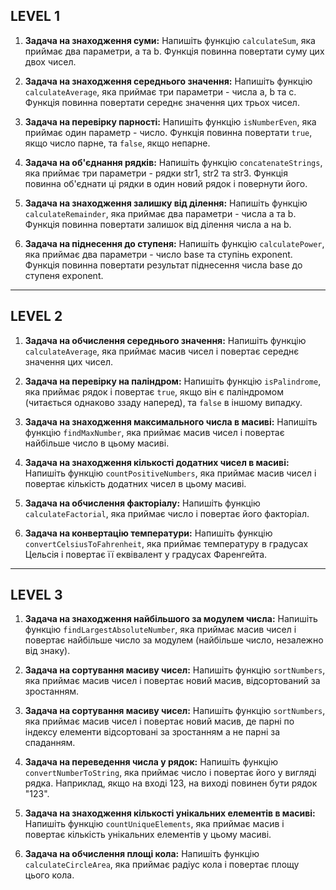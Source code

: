 ## LEVEL 1

1. **Задача на знаходження суми:**
   Напишіть функцію `calculateSum`, яка приймає два параметри, a та b. Функція повинна повертати суму цих двох чисел.

2. **Задача на знаходження середнього значення:**
   Напишіть функцію `calculateAverage`, яка приймає три параметри - числа a, b та c. Функція повинна повертати середнє значення цих трьох чисел.

3. **Задача на перевірку парності:**
   Напишіть функцію `isNumberEven`, яка приймає один параметр - число. Функція повинна повертати `true`, якщо число парне, та `false`, якщо непарне.

4. **Задача на об'єднання рядків:**
   Напишіть функцію `concatenateStrings`, яка приймає три параметри - рядки str1, str2 та str3. Функція повинна об'єднати ці рядки в один новий рядок і повернути його.

5. **Задача на знаходження залишку від ділення:**
   Напишіть функцію `calculateRemainder`, яка приймає два параметри - числа a та b. Функція повинна повертати залишок від ділення числа a на b.

6. **Задача на піднесення до ступеня:**
   Напишіть функцію `calculatePower`, яка приймає два параметри - число base та ступінь exponent. Функція повинна повертати результат піднесення числа base до ступеня exponent.

---

## LEVEL 2

1. **Задача на обчислення середнього значення:**
   Напишіть функцію `calculateAverage`, яка приймає масив чисел і повертає середнє значення цих чисел.

2. **Задача на перевірку на паліндром:**
   Напишіть функцію `isPalindrome`, яка приймає рядок і повертає `true`, якщо він є паліндромом (читається однаково ззаду наперед), та `false` в іншому випадку.

3. **Задача на знаходження максимального числа в масиві:**
   Напишіть функцію `findMaxNumber`, яка приймає масив чисел і повертає найбільше число в цьому масиві.

4. **Задача на знаходження кількості додатних чисел в масиві:**
   Напишіть функцію `countPositiveNumbers`, яка приймає масив чисел і повертає кількість додатних чисел в цьому масиві.

5. **Задача на обчислення факторіалу:**
   Напишіть функцію `calculateFactorial`, яка приймає число і повертає його факторіал.

6. **Задача на конвертацію температури:**
   Напишіть функцію `convertCelsiusToFahrenheit`, яка приймає температуру в градусах Цельсія і повертає її еквівалент у градусах Фаренгейта.

---

## LEVEL 3

1. **Задача на знаходження найбільшого за модулем числа:**
   Напишіть функцію `findLargestAbsoluteNumber`, яка приймає масив чисел і повертає найбільше число за модулем (найбільше число, незалежно від знаку).

2. **Задача на сортування масиву чисел:**
   Напишіть функцію `sortNumbers`, яка приймає масив чисел і повертає новий масив, відсортований за зростанням.

3. **Задача на сортування масиву чисел:**
   Напишіть функцію `sortNumbers`, яка приймає масив чисел і повертає новий масив, де парні по індексу елементи відсортовані за зростанням а не парні за спаданням.

4. **Задача на переведення числа у рядок:**
   Напишіть функцію `convertNumberToString`, яка приймає число і повертає його у вигляді рядка. Наприклад, якщо на вході 123, на виході повинен бути рядок "123".

5. **Задача на знаходження кількості унікальних елементів в масиві:**
   Напишіть функцію `countUniqueElements`, яка приймає масив і повертає кількість унікальних елементів у цьому масиві.

6. **Задача на обчислення площі кола:**
   Напишіть функцію `calculateCircleArea`, яка приймає радіус кола і повертає площу цього кола.
